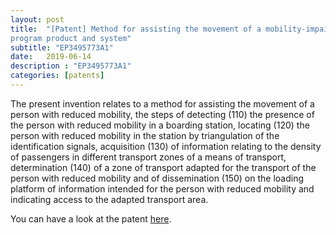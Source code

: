 ```yaml
---
layout: post
title:  "[Patent] Method for assisting the movement of a mobility‑impaired person in a public transport means, associated computer 
program product and system"
subtitle: "EP3495773A1"
date:   2019-06-14
description : "EP3495773A1"
categories: [patents]
---
```


The present invention relates to a method for assisting the movement of a person with reduced mobility, the steps of detecting (110) the presence of the person with reduced mobility in a boarding station, locating (120) the person with reduced mobility in the station by triangulation of the identification signals, acquisition (130) of information relating to the density of passengers in different transport zones of a means of transport, determination (140) of a zone of transport adapted for the transport of the person with reduced mobility and of dissemination (150) on the loading platform of information intended for the person with reduced mobility and indicating access to the adapted transport area.

You can have a look at the patent [here](https://worldwide.espacenet.com/patent/search/family/061655890/publication/FR3074893A1?q=pn%3DFR3074893A1).





